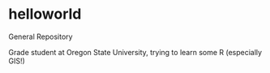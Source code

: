 # helloworld
General Repository

Grade student at Oregon State University, trying to learn some R (especially GIS!)
